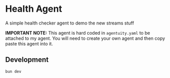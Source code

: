 # Health Agent

A simple health checker agent to demo the new streams stuff

**IMPORTANT NOTE:** This agent is hard coded in `agentuity.yaml` to be attached to my agent.
You will need to create your own agent and then copy paste this agent into it.

## Development

```bash
bun dev
```
